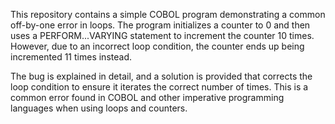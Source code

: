 This repository contains a simple COBOL program demonstrating a common off-by-one error in loops. The program initializes a counter to 0 and then uses a PERFORM...VARYING statement to increment the counter 10 times. However, due to an incorrect loop condition, the counter ends up being incremented 11 times instead.

The bug is explained in detail, and a solution is provided that corrects the loop condition to ensure it iterates the correct number of times.  This is a common error found in COBOL and other imperative programming languages when using loops and counters.
